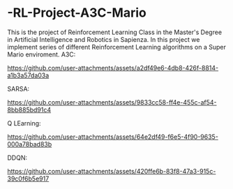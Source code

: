 # -RL-Project-A3C-Mario

This is  the project of Reinforcement Learning Class in the Master's Degree in Artificial Intelligence and Robotics in Sapienza. 
In this project we implement series of different Reinforcement Learning algorithms on a Super Mario enviroment.
A3C:


https://github.com/user-attachments/assets/a2df49e6-4db8-426f-8814-a1b3a57da03a


SARSA:


https://github.com/user-attachments/assets/9833cc58-ff4e-455c-af54-8bb885bd91c4


Q LEarning:


https://github.com/user-attachments/assets/64e2df49-f6e5-4f90-9635-000a78bad83b


DDQN:




https://github.com/user-attachments/assets/420ffe6b-83f8-47a3-915c-39c0f6b5e917


